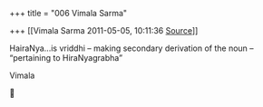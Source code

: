 +++
title = "006 Vimala Sarma"

+++
[[Vimala Sarma	2011-05-05, 10:11:36 [Source](https://groups.google.com/g/samskrita/c/W19PdSfYDvc)]]



HairaNya...is vriddhi – making secondary derivation of the noun – “pertaining to HiraNyagrabha”



Vimala




